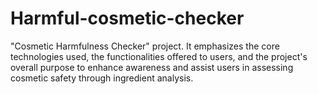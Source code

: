 # Harmful-cosmetic-checker
"Cosmetic Harmfulness Checker" project. It emphasizes the core technologies used, the functionalities offered to users, and the project's overall purpose to enhance awareness and assist users in assessing cosmetic safety through ingredient analysis.
